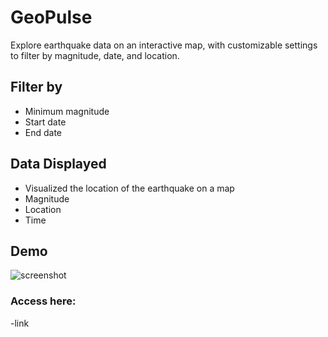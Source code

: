 # GeoPulse
Explore earthquake data on an interactive map, with customizable settings to filter by magnitude, date, and location.

## Filter by
  - Minimum magnitude
  - Start date
  - End date

## Data Displayed
  - Visualized the location of the earthquake on a map
  - Magnitude
  - Location
  - Time
## Demo
![screenshot](GeoPulse/img/demoScreenshot.png)

### Access here:
  -link
